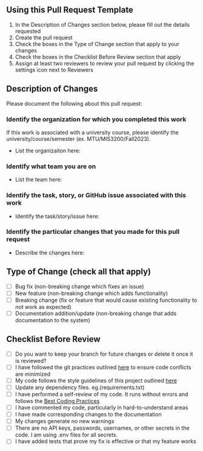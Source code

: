 ## Using this Pull Request Template
1. In the Description of Changes section below, please fill out the details requested
2. Create the pull request
3. Check the boxes in the Type of Change section that apply to your changes
4. Check the boxes in the Checklist Before Review section that apply
5. Assign at least two reviewers to review your pull request by clicking the settings icon next to Reviewers

## Description of Changes
Please document the following about this pull request:
### Identify the organization for which you completed this work
If this work is associated with a university course, please identify the university/course/semester (ex. MTU/MIS3200/Fall2023).
* List the organizaiton here: 

### Identify what team you are on
* List the team here:

### Identify the task, story, or GitHub issue associated with this work
* Identify the task/story/issue here:

### Identify the particular changes that you made for this pull request
* Describe the changes here: 

## Type of Change (check all that apply)
- [ ] Bug fix (non-breaking change which fixes an issue)
- [ ] New feature (non-breaking change which adds functionality)
- [ ] Breaking change (fix or feature that would cause existing functionality to not work as expected)
- [ ] Documentation addition/update (non-breaking change that adds documentation to the system)

## Checklist Before Review
- [ ] Do you want to keep your branch for future changes or delete it once it is reviewed?
- [ ] I have followed the git practices outlined [here](GitPractices.md) to ensure code conflicts are minimized
- [ ] My code follows the style guidelines of this project outlined [here](documentation/StyleGuide.md)
- [ ] Update any dependency files. eg.(requirements.txt)
- [ ] I have performed a self-review of my code. It runs without errors and follows the [Best Coding Practices](BestCodingPractices.md)
- [ ] I have commented my code, particularly in hard-to-understand areas
- [ ] I have made corresponding changes to the documentation
- [ ] My changes generate no new warnings
- [ ] There are no API keys, passwords, usernames, or other secrets in the code. I am using .env files for all secrets.
- [ ] I have added tests that prove my fix is effective or that my feature works
